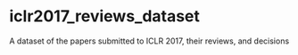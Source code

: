 # iclr2017_reviews_dataset
A dataset of the papers submitted to ICLR 2017, their reviews, and decisions
